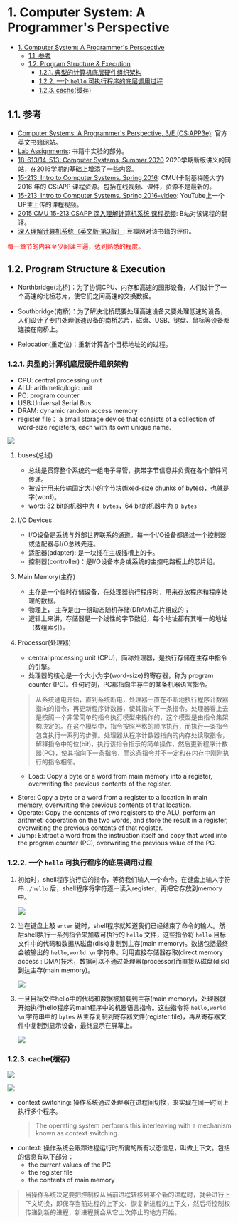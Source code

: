 <!--
 * @Author: JohnJeep
 * @Date: 2020-09-10 20:56:34
 * @LastEditTime: 2020-09-23 10:04:19
 * @LastEditors: Please set LastEditors
 * @Description: 深入理解计算机系统学习笔记
-->
# 1. Computer System: A Programmer's Perspective
<!-- TOC -->

- [1. Computer System: A Programmer's Perspective](#1-computer-system-a-programmers-perspective)
  - [1.1. 参考](#11-参考)
  - [1.2. Program Structure & Execution](#12-program-structure--execution)
    - [1.2.1. 典型的计算机底层硬件组织架构](#121-典型的计算机底层硬件组织架构)
    - [1.2.2. 一个 `hello` 可执行程序的底层调用过程](#122-一个-hello-可执行程序的底层调用过程)
    - [1.2.3. cache(缓存)](#123-cache缓存)

<!-- /TOC -->


## 1.1. 参考
- [Computer Systems: A Programmer's Perspective, 3/E (CS:APP3e)](https://csapp.cs.cmu.edu/): 官方英文书籍网站。
- [Lab Assignments](http://csapp.cs.cmu.edu/3e/labs.html): 书籍中实验的部分。
- [18-613/14-513: Computer Systems, Summer 2020](https://www.andrew.cmu.edu/course/18-613/schedule.html) 2020学期新版讲义的网站，在2016学期的基础上增添了一些内容。
- [15-213: Intro to Computer Systems, Spring 2016](http://www.cs.cmu.edu/afs/cs/academic/class/15213-s16/www/schedule.html): CMU(卡耐基梅隆大学) 2016 年的 CS:APP 课程资源。包括在线视频、课件，资源不是最新的。
- [15-213: Intro to Computer Systems, Spring 2016-video](https://www.youtube.com/watch?v=hs3wRnQUh0o&list=PLbY-cFJNzq7z_tQGq-rxtq_n2QQDf5vnM&index=3):  YouTube上一个UP主上传的课程视频。
- [2015 CMU 15-213 CSAPP 深入理解计算机系统 课程视频](https://www.bilibili.com/video/BV1iW411d7hd): B站对该课程的翻译。
- [深入理解计算机系统（英文版·第3版）](https://book.douban.com/subject/27000879/): 豆瓣网对该书籍的评价。

<font color="red">
每一章节的内容至少阅读三遍，达到熟悉的程度。
</font>


## 1.2. Program Structure & Execution

- Northbridge(北桥)：为了协调CPU、内存和高速的图形设备，人们设计了一个高速的北桥芯片，使它们之间高速的交换数据。
- Southbridge(南桥)：为了解决北桥既要处理高速设备又要处理低速的设备，人们设计了专门处理低速设备的南桥芯片，磁盘、USB、键盘、鼠标等设备都连接在南桥上。

- Relocation(重定位)：重新计算各个目标地址的的过程。


### 1.2.1. 典型的计算机底层硬件组织架构
- CPU: central processing unit
- ALU: arithmetic/logic unit
- PC: program counter
- USB:Universal Serial Bus
- DRAM: dynamic random access memory
- register file： a small storage device that consists of a collection of word-size registers, each with its own unique name. 
<p><img src="./figures/计算机系统硬件架构.png"> </p>


1. buses(总线)
   - 总线是贯穿整个系统的一组电子导管，携带字节信息并负责在各个部件间传递。 
   - 被设计用来传输固定大小的字节块(fixed-size chunks of bytes)，也就是字(word)。
   - word: 32 bit的机器中为 `4 bytes`，64 bit的机器中为 `8 bytes`

2. I/O Devices 
   - I/O设备是系统与外部世界联系的通道。每一个I/O设备都通过一个控制器或适配器与I/O总线先连。
   - 适配器(adapter): 是一块插在主板插槽上的卡。
   - 控制器(controller)：是I/O设备本身或系统的主控电路板上的芯片组。
3. Main Memory(主存)
   - 主存是一个临时存储设备，在处理器执行程序时，用来存放程序和程序处理的数据。
   - 物理上， 主存是由一组动态随机存储(DRAM)芯片组成的；
   - 逻辑上来讲，存储器是一个线性的字节数组，每个地址都有其唯一的地址（数组索引）。

4. Processor(处理器)
   - central processing unit (CPU)，简称处理器，是执行存储在主存中指令的引擎。
   - 处理器的核心是一个大小为字(word-size)的寄存器，称为 program counter (PC)。任何时刻，PC都指向主存中的某条机器语言指令。
    > 从系统通电开始，直到系统断电，处理器一直在不断地执行程序计数器指向的指令，再更新程序计数器，使其指向下一条指令。处理器看上去是按照一个非常简单的指令执行模型来操作的，这个模型是由指令集架构决定的。在这个模型中，指令按照严格的顺序执行，而执行一条指令包含执行一系列的步骤。处理器从程序计数器指向的内存处读取指令，解释指令中的位(bit)，执行该指令指示的简单操作，然后更新程序计数器(PC)，使其指向下一条指令，而这条指令并不一定和在内存中刚刚执行的指令相邻。

   - Load: Copy a byte or a word from main memory into a register, overwriting the previous contents of the register.
  - Store: Copy a byte or a word from a register to a location in main memory, overwriting the previous contents of that location.
  - Operate: Copy the contents of two registers to the ALU, perform an arithmeti coperation on the two words, and store the result in a register, overwriting the previous contents of that register.
  - Jump: Extract a word from the instruction itself and copy that word into the program counter (PC), overwriting the previous value of the PC.


### 1.2.2. 一个 `hello` 可执行程序的底层调用过程
1. 初始时，shell程序执行它的指令，等待我们输人一个命令。在键盘上输人字符串 `./hello` 后，shell程序将字符逐一读入register，再把它存放到memory中。
   <p><img src="./figures/hello可执行读取.png"> </p>

2. 当在键盘上敲 `enter` 键时，shell程序就知道我们已经结束了命令的输人。然后shell执行一系列指令来加载可执行的 `hello` 文件，这些指令将 `hello` 目标文件中的代码和数据从磁盘(disk)复制到主存(main memory)。数据包括最终会被输出的 `hello,world \n` 字符串。利用直接存储器存取(direct memory access : DMA)技术，数据可以不通过处理器(processor)而直接从磁盘(disk)到达主存(main memory)。
   <p><img src="./figures/hello可执行加载.png"> </p>

3. 一旦目标文件hello中的代码和数据被加载到主存(main memory)，处理器就开始执行hello程序的main程序中的机器语言指令。这些指令将 `hello,world \n` 字符串中的 `bytes` 从主存复制到寄存器文件(register file)，再从寄存器文件中复制到显示设备，最终显示在屏幕上。
   <p><img src="./figures/hello可执行显示.png"> </p>


### 1.2.3. cache(缓存)
<p><img src="./figures/内存分层结构.png"> </p>
<p><img src="./figures/cache-memories.png"> </p>

- context switching: 操作系统通过处理器在进程间切换，来实现在同一时间上执行多个程序。
  > The operating system performs this interleaving with a mechanism known as context switching. 
- context: 操作系统会跟踪进程运行时所需的所有状态信息，叫做上下文。包括的信息有以下部分：
  - the current values of the PC
  - the register file
  - the contents of main memory

> 当操作系统决定要把控制权从当前进程转移到某个新的进程时，就会进行上下文切换，即保存当前进程的上下文、恢复新进程的上下文，然后将控制权传递到新的进程，新进程就会从它上次停止的地方开始。

